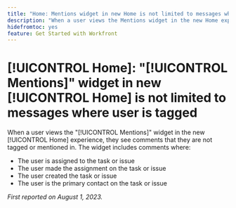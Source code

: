 ```yaml
---
title: "Home: Mentions widget in new Home is not limited to messages where user is tagged."
description: "When a user views the Mentions widget in the new Home experience, they see comments that they are not tagged or mentioned in."
hidefromtoc: yes
feature: Get Started with Workfront
---
```


# [!UICONTROL Home]: "[!UICONTROL Mentions]" widget in new [!UICONTROL Home] is not limited to messages where user is tagged

When a user views the "[!UICONTROL Mentions]" widget in the new [!UICONTROL Home] experience, they see comments that they are not tagged or mentioned in. The widget includes comments where:

* The user is assigned to the task or issue
* The user made the assignment on the task or issue
* The user created the task or issue
* The user is the primary contact on the task or issue

_First reported on August 1, 2023._

